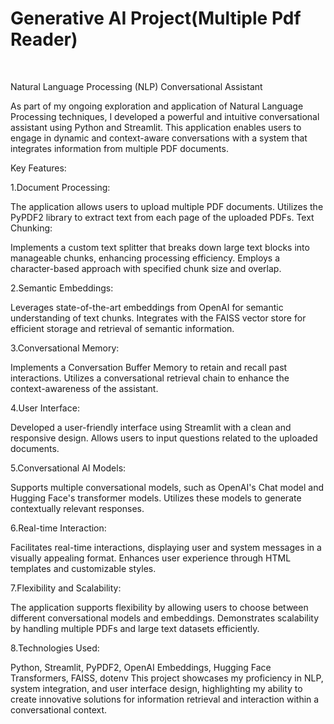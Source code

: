 # Generative AI Project(Multiple Pdf Reader)
<br>



Natural Language Processing (NLP) Conversational Assistant

As part of my ongoing exploration and application of Natural Language Processing techniques, I developed a powerful and intuitive conversational assistant using Python and Streamlit. This application enables users to engage in dynamic and context-aware conversations with a system that integrates information from multiple PDF documents.

Key Features:

1.Document Processing:

The application allows users to upload multiple PDF documents.
Utilizes the PyPDF2 library to extract text from each page of the uploaded PDFs.
Text Chunking:

Implements a custom text splitter that breaks down large text blocks into manageable chunks, enhancing processing efficiency.
Employs a character-based approach with specified chunk size and overlap.

2.Semantic Embeddings:

Leverages state-of-the-art embeddings from OpenAI for semantic understanding of text chunks.
Integrates with the FAISS vector store for efficient storage and retrieval of semantic information.

3.Conversational Memory:

Implements a Conversation Buffer Memory to retain and recall past interactions.
Utilizes a conversational retrieval chain to enhance the context-awareness of the assistant.

4.User Interface:

Developed a user-friendly interface using Streamlit with a clean and responsive design.
Allows users to input questions related to the uploaded documents.

5.Conversational AI Models:

Supports multiple conversational models, such as OpenAI's Chat model and Hugging Face's transformer models.
Utilizes these models to generate contextually relevant responses.

6.Real-time Interaction:

Facilitates real-time interactions, displaying user and system messages in a visually appealing format.
Enhances user experience through HTML templates and customizable styles.

7.Flexibility and Scalability:

The application supports flexibility by allowing users to choose between different conversational models and embeddings.
Demonstrates scalability by handling multiple PDFs and large text datasets efficiently.


8.Technologies Used:

Python, Streamlit, PyPDF2, OpenAI Embeddings, Hugging Face Transformers, FAISS, dotenv
This project showcases my proficiency in NLP, system integration, and user interface design, highlighting my ability to create innovative solutions for information retrieval and interaction within a conversational context.






